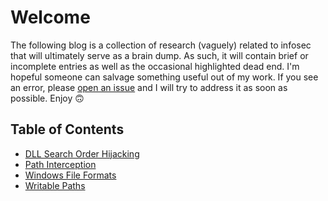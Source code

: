 # Welcome

The following blog is a collection of research (vaguely) related to infosec that will ultimately serve as a brain dump. As such, it will contain brief or incomplete entries as well as the occasional highlighted dead end. I'm hopeful someone can salvage something useful out of my work. If you see an error, please [open an issue](https://github.com/Spacecow99/Spacecow99.github.io/issues) and I will try to address it as soon as possible. Enjoy 🙃

## Table of Contents

- [DLL Search Order Hijacking](https://spacecow99.github.io/dll-search-order-hijacking/)
- [Path Interception](https://spacecow99.github.io/path-interception/)
- [Windows File Formats](https://spacecow99.github.io/windows-file-formats/)
- [Writable Paths](https://spacecow99.github.io/writable-paths/)
